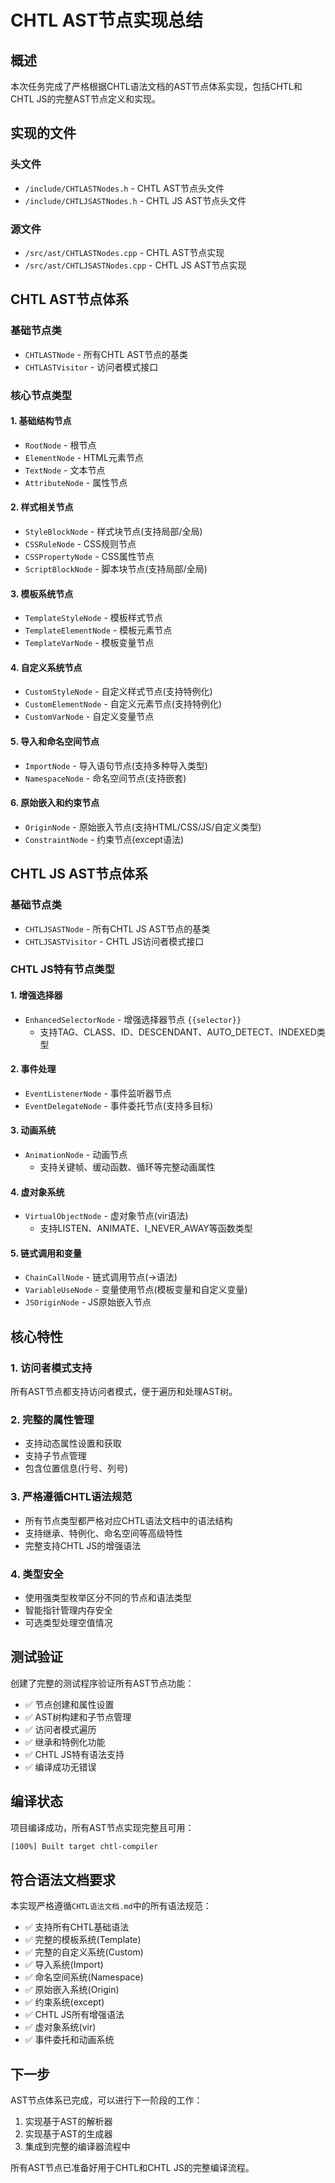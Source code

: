 # CHTL AST节点实现总结

## 概述

本次任务完成了严格根据CHTL语法文档的AST节点体系实现，包括CHTL和CHTL JS的完整AST节点定义和实现。

## 实现的文件

### 头文件
- `/include/CHTLASTNodes.h` - CHTL AST节点头文件
- `/include/CHTLJSASTNodes.h` - CHTL JS AST节点头文件

### 源文件  
- `/src/ast/CHTLASTNodes.cpp` - CHTL AST节点实现
- `/src/ast/CHTLJSASTNodes.cpp` - CHTL JS AST节点实现

## CHTL AST节点体系

### 基础节点类
- `CHTLASTNode` - 所有CHTL AST节点的基类
- `CHTLASTVisitor` - 访问者模式接口

### 核心节点类型

#### 1. 基础结构节点
- `RootNode` - 根节点
- `ElementNode` - HTML元素节点
- `TextNode` - 文本节点  
- `AttributeNode` - 属性节点

#### 2. 样式相关节点
- `StyleBlockNode` - 样式块节点(支持局部/全局)
- `CSSRuleNode` - CSS规则节点
- `CSSPropertyNode` - CSS属性节点
- `ScriptBlockNode` - 脚本块节点(支持局部/全局)

#### 3. 模板系统节点
- `TemplateStyleNode` - 模板样式节点
- `TemplateElementNode` - 模板元素节点  
- `TemplateVarNode` - 模板变量节点

#### 4. 自定义系统节点
- `CustomStyleNode` - 自定义样式节点(支持特例化)
- `CustomElementNode` - 自定义元素节点(支持特例化)
- `CustomVarNode` - 自定义变量节点

#### 5. 导入和命名空间节点
- `ImportNode` - 导入语句节点(支持多种导入类型)
- `NamespaceNode` - 命名空间节点(支持嵌套)

#### 6. 原始嵌入和约束节点
- `OriginNode` - 原始嵌入节点(支持HTML/CSS/JS/自定义类型)
- `ConstraintNode` - 约束节点(except语法)

## CHTL JS AST节点体系

### 基础节点类
- `CHTLJSASTNode` - 所有CHTL JS AST节点的基类
- `CHTLJSASTVisitor` - CHTL JS访问者模式接口

### CHTL JS特有节点类型

#### 1. 增强选择器
- `EnhancedSelectorNode` - 增强选择器节点 `{{selector}}`
  - 支持TAG、CLASS、ID、DESCENDANT、AUTO_DETECT、INDEXED类型

#### 2. 事件处理
- `EventListenerNode` - 事件监听器节点
- `EventDelegateNode` - 事件委托节点(支持多目标)

#### 3. 动画系统
- `AnimationNode` - 动画节点
  - 支持关键帧、缓动函数、循环等完整动画属性

#### 4. 虚对象系统
- `VirtualObjectNode` - 虚对象节点(vir语法)
  - 支持LISTEN、ANIMATE、I_NEVER_AWAY等函数类型

#### 5. 链式调用和变量
- `ChainCallNode` - 链式调用节点(->语法)
- `VariableUseNode` - 变量使用节点(模板变量和自定义变量)
- `JSOriginNode` - JS原始嵌入节点

## 核心特性

### 1. 访问者模式支持
所有AST节点都支持访问者模式，便于遍历和处理AST树。

### 2. 完整的属性管理
- 支持动态属性设置和获取
- 支持子节点管理
- 包含位置信息(行号、列号)

### 3. 严格遵循CHTL语法规范
- 所有节点类型都严格对应CHTL语法文档中的语法结构
- 支持继承、特例化、命名空间等高级特性
- 完整支持CHTL JS的增强语法

### 4. 类型安全
- 使用强类型枚举区分不同的节点和语法类型
- 智能指针管理内存安全
- 可选类型处理空值情况

## 测试验证

创建了完整的测试程序验证所有AST节点功能：
- ✅ 节点创建和属性设置
- ✅ AST树构建和子节点管理
- ✅ 访问者模式遍历
- ✅ 继承和特例化功能
- ✅ CHTL JS特有语法支持
- ✅ 编译成功无错误

## 编译状态

项目编译成功，所有AST节点实现完整且可用：
```bash
[100%] Built target chtl-compiler
```

## 符合语法文档要求

本实现严格遵循`CHTL语法文档.md`中的所有语法规范：
- ✅ 支持所有CHTL基础语法
- ✅ 完整的模板系统(Template)
- ✅ 完整的自定义系统(Custom) 
- ✅ 导入系统(Import)
- ✅ 命名空间系统(Namespace)
- ✅ 原始嵌入系统(Origin)
- ✅ 约束系统(except)
- ✅ CHTL JS所有增强语法
- ✅ 虚对象系统(vir)
- ✅ 事件委托和动画系统

## 下一步

AST节点体系已完成，可以进行下一阶段的工作：
1. 实现基于AST的解析器
2. 实现基于AST的生成器  
3. 集成到完整的编译器流程中

所有AST节点已准备好用于CHTL和CHTL JS的完整编译流程。